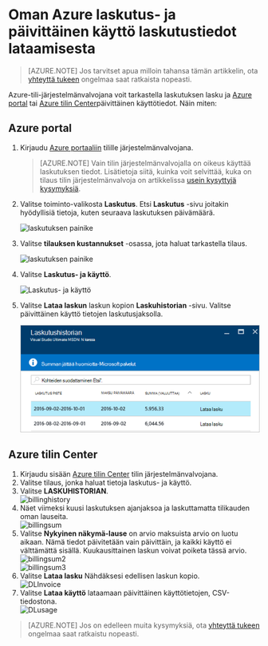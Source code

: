 <properties
    pageTitle="Oman Azure laskutus- ja päivittäinen käyttö laskutustiedot lataamisesta | Microsoft Azure"
    description="Tässä artikkelissa käsitellään Azure laskutuksen lasku ja päivittäinen käyttötietojen lataaminen"
    services=""
    documentationCenter=""
    authors="genlin"
    manager="mbaldwin"
    editor=""
    tags="billing"
    />

<tags
    ms.service="billing"
    ms.workload="na"
    ms.tgt_pltfrm="na"
    ms.devlang="na"
    ms.topic="article"
    ms.date="10/10/2016"
    ms.author="genli"/>

# <a name="how-to-download-your-azure-billing-invoice-and-daily-usage-data"></a>Oman Azure laskutus- ja päivittäinen käyttö laskutustiedot lataamisesta

> [AZURE.NOTE] Jos tarvitset apua milloin tahansa tämän artikkelin, ota [yhteyttä tukeen](https://portal.azure.com/?#blade/Microsoft_Azure_Support/HelpAndSupportBlade) ongelmaa saat ratkaista nopeasti.

Azure-tili-järjestelmänvalvojana voit tarkastella laskutuksen lasku ja [Azure portal](https://portal.azure.com) tai [Azure tilin Center](https://account.windowsazure.com/subscriptions)päivittäinen käyttötiedot. Näin miten:

## <a name="azure-portal"></a>Azure portal

1. Kirjaudu [Azure portaaliin](https://portal.azure.com) tilille järjestelmänvalvojana.

    >[AZURE.NOTE] Vain tilin järjestelmänvalvojalla on oikeus käyttää laskutuksen tiedot. Lisätietoja siitä, kuinka voit selvittää, kuka on tilaus tilin järjestelmänvalvoja on artikkelissa [usein kysyttyjä kysymyksiä](billing-subscription-transfer.md#faq).

2. Valitse toiminto-valikosta **Laskutus**. Etsi **Laskutus** -sivu joitakin hyödyllisiä tietoja, kuten seuraava laskutuksen päivämäärä.

    ![laskutuksen painike](./media/billing-download-azure-invoice-daily-usage-date/billing1.png)
3. Valitse **tilauksen kustannukset** -osassa, jota haluat tarkastella tilaus.

    ![laskutuksen painike](./media/billing-download-azure-invoice-daily-usage-date/billing2.png)
4. Valitse **Laskutus- ja käyttö**.

    ![Laskutus- ja käyttö](./media/billing-download-azure-invoice-daily-usage-date/billing3.png)

5. Valitse **Lataa laskun** laskun kopion **Laskuhistorian** -sivu. Valitse päivittäinen käyttö tietojen laskutusjaksolla.

    ![Laskutustiedot](./media/billing-download-azure-invoice-daily-usage-date/billing4.png)

## <a name="azure-account-center"></a>Azure tilin Center

1. Kirjaudu sisään [Azure tilin Center](https://account.windowsazure.com/subscriptions) tilin järjestelmänvalvojana.
2. Valitse tilaus, jonka haluat tietoja laskutus- ja käyttö.
3. Valitse **LASKUHISTORIAN**. </br>![billinghistory](./media/billing-download-azure-invoice-daily-usage-date/Billinghisotry.png)
4. Näet viimeksi kuusi laskutuksen ajanjaksoa ja laskuttamatta tilikauden oman lauseita. </br>![billingsum](./media/billing-download-azure-invoice-daily-usage-date/billingSum.png)</br>
5. Valitse **Nykyinen näkymä-lause** on arvio maksuista arvio on luotu aikaan. Nämä tiedot päivitetään vain päivittäin, ja kaikki käyttö ei välttämättä sisällä. Kuukausittainen laskun voivat poiketa tässä arvio.</br>![billingsum2](./media/billing-download-azure-invoice-daily-usage-date/billingSum2.png)</br>![billingsum3](./media/billing-download-azure-invoice-daily-usage-date/billingSum3.png)</br>
6. Valitse **Lataa lasku** Nähdäksesi edellisen laskun kopio. </br>![DLInvoice](./media/billing-download-azure-invoice-daily-usage-date/DLInvoice1.png)
7. Valitse **Lataa käyttö** lataamaan päivittäinen käyttötietojen, CSV-tiedostona.</br>![DLusage](./media/billing-download-azure-invoice-daily-usage-date/DLusage.png)

> [AZURE.NOTE] Jos on edelleen muita kysymyksiä, ota [yhteyttä tukeen](https://portal.azure.com/?#blade/Microsoft_Azure_Support/HelpAndSupportBlade) ongelmaa saat ratkaistu nopeasti.
